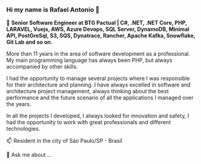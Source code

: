 ### Hi my name is Rafael Antonio 👋

💼 **Senior Software Engineer at BTG Pactual | C#, .NET, .NET Core, PHP, LARAVEL, Vuejs, AWS, Azure Devops, SQL Server, DynamoDB, Minimal API, PostGreSql, S3, SQS, Dynatrace, Rancher, Apache Kafka, Snowflake, Git Lab and so on.**

More than 11 years in the area of software development as a professional. My main programming language has always been PHP, but always accompanied by other skills.

I had the opportunity to manage several projects where I was responsible for their architecture and planning. I have always excelled in software and architecture project management, always thinking about the best performance and the future scenario of all the applications I managed over the years.

In all the projects I developed, I always looked for innovation and safety, I had the opportunity to work with great professionals and different technologies.

📫 Resident in the city of São Paulo/SP - Brasil

💬 Ask me about ...
<!--
**rafauel/rafauel** is a ✨ _special_ ✨ repository because its `README.md` (this file) appears on your GitHub profile.

Here are some ideas to get you started:

- 🔭 I’m currently working on ...
- 🌱 I’m currently learning ...
- 👯 I’m looking to collaborate on ...
- 🤔 I’m looking for help with ...
- 💬 Ask me about ...
- 📫 How to reach me: ...
- 😄 Pronouns: ...
- ⚡ Fun fact: ...
-->
